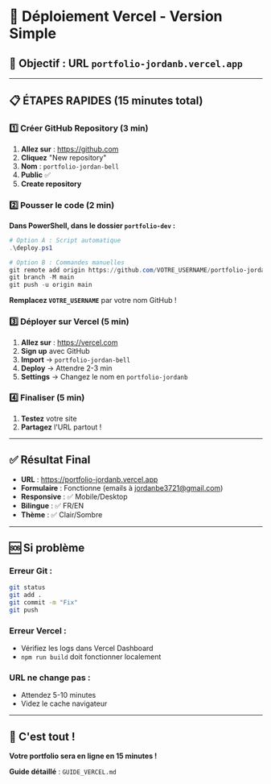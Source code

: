 # 🚀 Déploiement Vercel - Version Simple

## 🎯 **Objectif : URL `portfolio-jordanb.vercel.app`**

---

## 📋 **ÉTAPES RAPIDES (15 minutes total)**

### **1️⃣ Créer GitHub Repository (3 min)**
1. **Allez sur** : https://github.com
2. **Cliquez** "New repository"
3. **Nom** : `portfolio-jordan-bell`
4. **Public** ✅
5. **Create repository**

### **2️⃣ Pousser le code (2 min)**
**Dans PowerShell, dans le dossier `portfolio-dev` :**

```powershell
# Option A : Script automatique
.\deploy.ps1

# Option B : Commandes manuelles
git remote add origin https://github.com/VOTRE_USERNAME/portfolio-jordan-bell.git
git branch -M main
git push -u origin main
```

**Remplacez `VOTRE_USERNAME`** par votre nom GitHub !

### **3️⃣ Déployer sur Vercel (5 min)**
1. **Allez sur** : https://vercel.com
2. **Sign up** avec GitHub
3. **Import** → `portfolio-jordan-bell`
4. **Deploy** → Attendre 2-3 min
5. **Settings** → Changez le nom en `portfolio-jordanb`

### **4️⃣ Finaliser (5 min)**
1. **Testez** votre site
2. **Partagez** l'URL partout !

---

## ✅ **Résultat Final**

- **URL** : https://portfolio-jordanb.vercel.app
- **Formulaire** : Fonctionne (emails à jordanbe3721@gmail.com)
- **Responsive** : ✅ Mobile/Desktop
- **Bilingue** : ✅ FR/EN
- **Thème** : ✅ Clair/Sombre

---

## 🆘 **Si problème**

### Erreur Git :
```bash
git status
git add .
git commit -m "Fix"
git push
```

### Erreur Vercel :
- Vérifiez les logs dans Vercel Dashboard
- `npm run build` doit fonctionner localement

### URL ne change pas :
- Attendez 5-10 minutes
- Videz le cache navigateur

---

## 🎉 **C'est tout !**

**Votre portfolio sera en ligne en 15 minutes !**

**Guide détaillé** : `GUIDE_VERCEL.md`

